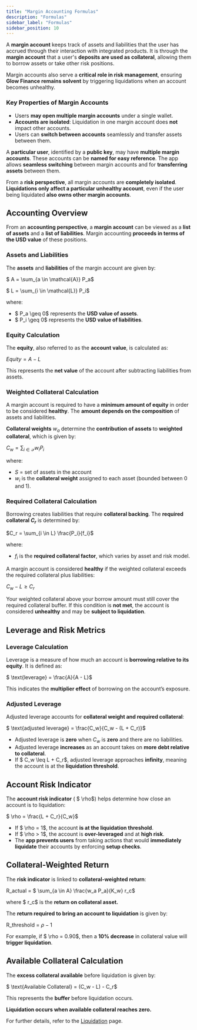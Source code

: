 ```yaml
---
title: "Margin Accounting Formulas"
description: "Formulas"
sidebar_label: "Formulas"
sidebar_position: 10
---
```


A **margin account** keeps track of assets and liabilities that the user has accrued through their interaction with integrated products. It is through the **margin account** that a user's **deposits are used as collateral**, allowing them to borrow assets or take other risk positions.

Margin accounts also serve a **critical role in risk management**, ensuring **Glow Finance remains solvent** by triggering liquidations when an account becomes unhealthy.

### **Key Properties of Margin Accounts**

- Users **may open multiple margin accounts** under a single wallet.
- **Accounts are isolated**: Liquidation in one margin account does **not** impact other accounts.
- Users can **switch between accounts** seamlessly and transfer assets between them.

A **particular user**, identified by a **public key**, may have **multiple margin accounts**. These accounts can be **named for easy reference**. The app allows **seamless switching** between margin accounts and for **transferring assets** between them.

From a **risk perspective**, all margin accounts are **completely isolated**. **Liquidations only affect a particular unhealthy account**, even if the user being liquidated **also owns other margin accounts**.

## **Accounting Overview**

From an **accounting perspective**, a **margin account** can be viewed as a **list of assets** and a **list of liabilities**. Margin accounting **proceeds in terms of the USD value** of these positions.

### **Assets and Liabilities**

The **assets** and **liabilities** of the margin account are given by:

$ A = \sum_{a \in \mathcal{A}} P_a$

$ L = \sum_{i \in \mathcal{L}} P_i$

where:
- $ P_a \geq 0$ represents the **USD value of assets**.
- $ P_i \geq 0$ represents the **USD value of liabilities**.



### **Equity Calculation**

The **equity**, also referred to as the **account value**, is calculated as:

$Equity = A - L$

This represents the **net value** of the account after subtracting liabilities from assets.

### **Weighted Collateral Calculation**

A margin account is required to have a **minimum amount of equity** in order to be considered **healthy**. The **amount depends on the composition** of assets and liabilities.

**Collateral weights**  $w_a$ determine the **contribution of assets** to **weighted collateral**, which is given by:

 $C_w = \sum_{i \in \mathcal{S}} w_i P_i$

where:

- ${S}$ = set of assets in the account
- $w_i$ is the **collateral weight** assigned to each asset (bounded between 0 and 1).

### **Required Collateral Calculation**

Borrowing creates liabilities that require **collateral backing**. The **required collateral  $C_r$** is determined by:

$C_r = \sum_{i \in L} \frac{P_i}{f_i}$

where:

- $f_i$ is the **required collateral factor**, which varies by asset and risk model.

A margin account is considered **healthy** if the weighted collateral exceeds the required collateral plus liabilities:

 $C_w - L \geq C_r$

Your weighted collateral above your borrow amount must still cover the required collateral buffer. If this condition is **not met**, the account is considered **unhealthy** and may be **subject to liquidation**.

## **Leverage and Risk Metrics**

### **Leverage Calculation**

Leverage is a measure of how much an account is **borrowing relative to its equity**. It is defined as:

 $ \text{leverage} = \frac{A}{A - L}$

This indicates the **multiplier effect** of borrowing on the account’s exposure.

### **Adjusted Leverage**

Adjusted leverage accounts for **collateral weight and required collateral**:

 $ \text{adjusted leverage} = \frac{C_w}{C_w - (L + C_r)}$

- Adjusted leverage is **zero** when  $C_w$ is **zero** and there are no liabilities.
- Adjusted leverage **increases** as an account takes on **more debt relative to collateral**.
- If  $ C_w \leq L + C_r$, adjusted leverage approaches **infinity**, meaning the account is at the **liquidation threshold**.

## **Account Risk Indicator**

The **account risk indicator** ( $ \rho$) helps determine how close an account is to liquidation:

 $ \rho = \frac{L + C_r}{C_w}$

- If  $ \rho = 1$, the account **is at the liquidation threshold**.
- If  $ \rho > 1$, the account is **over-leveraged** and at **high risk**.
- The **app prevents users** from taking actions that would **immediately liquidate** their accounts by enforcing **setup checks**.

## **Collateral-Weighted Return**

The **risk indicator** is linked to **collateral-weighted return**:

R_actual =  $ \sum_{a \in A} \frac{w_a P_a}{K_w} r_c$

where  $ r_c$ is the **return on collateral asset.**

The **return required to bring an account to liquidation** is given by:

R_threshold = $\rho - 1$

For example, if  $ \rho = 0.90$, then a **10% decrease** in collateral value will **trigger liquidation**.

## **Available Collateral Calculation**

The **excess collateral available** before liquidation is given by:

 $ \text{Available Collateral} = (C_w - L) - C_r$

This represents the **buffer** before liquidation occurs.

**Liquidation occurs when available collateral reaches zero.**

For further details, refer to the [Liquidation](../03-margin-accounts/liquidation.md) page.
